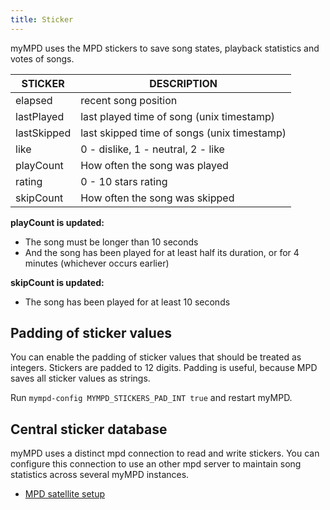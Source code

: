 ```yaml
---
title: Sticker
---
```


myMPD uses the MPD stickers to save song states, playback statistics and votes of songs.

| STICKER | DESCRIPTION |
| ------- | ----------- |
| elapsed | recent song position |
| lastPlayed | last played time of song (unix timestamp) |
| lastSkipped | last skipped time of songs (unix timestamp) |
| like | 0 - dislike, 1 - neutral, 2 - like |
| playCount | How often the song was played |
| rating | 0 - 10 stars rating |
| skipCount | How often the song was skipped |

**playCount is updated:**

- The song must be longer than 10 seconds
- And the song has been played for at least half its duration, or for 4 minutes (whichever occurs earlier)

**skipCount is updated:**

- The song has been played for at least 10 seconds

## Padding of sticker values

You can enable the padding of sticker values that should be treated as integers. Stickers are padded to 12 digits. Padding is useful, because MPD saves all sticker values as strings.

Run `mympd-config MYMPD_STICKERS_PAD_INT true` and restart myMPD.

## Central sticker database

myMPD uses a distinct mpd connection to read and write stickers. You can configure this connection to use an other mpd server to maintain song statistics across several myMPD instances.

- [MPD satellite setup](../070-additional-topics/mpd-satellite-setup.md)
